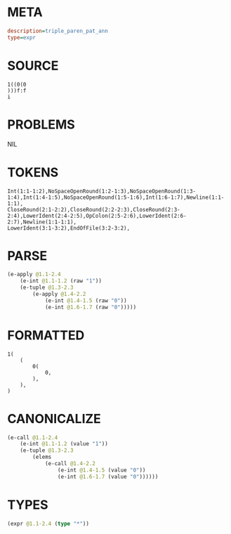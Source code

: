 # META
~~~ini
description=triple_paren_pat_ann
type=expr
~~~
# SOURCE
~~~roc
1((0(0
)))f:f
i
~~~
# PROBLEMS
NIL
# TOKENS
~~~zig
Int(1:1-1:2),NoSpaceOpenRound(1:2-1:3),NoSpaceOpenRound(1:3-1:4),Int(1:4-1:5),NoSpaceOpenRound(1:5-1:6),Int(1:6-1:7),Newline(1:1-1:1),
CloseRound(2:1-2:2),CloseRound(2:2-2:3),CloseRound(2:3-2:4),LowerIdent(2:4-2:5),OpColon(2:5-2:6),LowerIdent(2:6-2:7),Newline(1:1-1:1),
LowerIdent(3:1-3:2),EndOfFile(3:2-3:2),
~~~
# PARSE
~~~clojure
(e-apply @1.1-2.4
	(e-int @1.1-1.2 (raw "1"))
	(e-tuple @1.3-2.3
		(e-apply @1.4-2.2
			(e-int @1.4-1.5 (raw "0"))
			(e-int @1.6-1.7 (raw "0")))))
~~~
# FORMATTED
~~~roc
1(
	(
		0(
			0,
		),
	),
)
~~~
# CANONICALIZE
~~~clojure
(e-call @1.1-2.4
	(e-int @1.1-1.2 (value "1"))
	(e-tuple @1.3-2.3
		(elems
			(e-call @1.4-2.2
				(e-int @1.4-1.5 (value "0"))
				(e-int @1.6-1.7 (value "0"))))))
~~~
# TYPES
~~~clojure
(expr @1.1-2.4 (type "*"))
~~~
